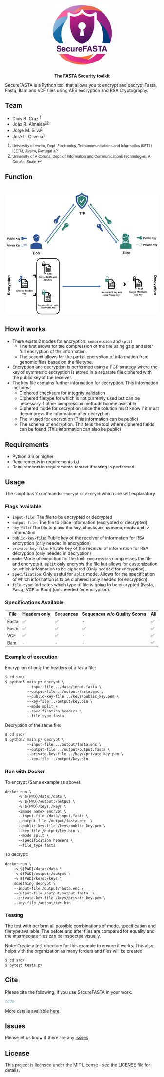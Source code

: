 <h1 align="center"><img src="logo/SecureFasta.png"
alt="securefasta" height="200" border="0" /></h1>
<p align="center"><b>The FASTA Security toolkit</b></p>


SecureFASTA is a Python tool that allows you to encrypt and decrypt Fasta, Fastq, Bam and VCF files using AES encryption and RSA Cryptography.

## Team
  * Dinis B. Cruz <sup id="a1">[1](#f1)</sup>
  * João R. Almeida<sup id="a1">[1](#f1)</sup><sup id="a2">[2](#f2)</sup>
  * Jorge M. Silva<sup id="a1">[1](#f1)</sup>
  * José L. Oliveira<sup id="a1">[1](#f1)</sup>

1. <small id="f1"> University of Aveiro, Dept. Electronics, Telecommunications and Informatics (DETI / IEETA), Aveiro, Portugal </small> [↩](#a1)
2. <small id="f2"> University of A Coruña, Dept. of Information and Communications Technologies, A Coruña, Spain </small> [↩](#a2)


## Function
<h1 align="left"><img src="logo/securefastaWorkflow.svg"
alt="securefasta" height="400" border="0" /></h1>

## How it works

- There exists 2 modes for encryption: `compression` and `split`
  - The first allows for the compression of the file using gzip and later full encryption of the information.
  - The second allows for the partial encryption of information from genomic files based on the file type.
- Encryption and decryption is performed using a PGP strategy where the key of symmetric encryption is stored in a separate file ciphered with the public key of the receiver.
- The key file contains further information for decryption. This information includes:
  - Ciphered checksum for integrity validation
  - Ciphered filetype for which is not currently used but can be necessary if other compression methods bcome available
  - Ciphered mode for decryption since the solution must know if it must decompress the information after decryption
  - The iv used for encryption (This information can be public)
  - The schema of encryption. This tells the tool where ciphered fields can be found (This information can also be public)

## Requirements

- Python 3.6 or higher
- Requirements in requirements.txt
- Requirements in requirements-test.txt if testing is performed

## Usage

The script has 2 commands: `encrypt` or `decrypt` which are self explanatory

### Flags available

- `input-file`: The file to be encrypted or decrypted
- `output-file`: The file to place information (encrypted or decrypted)
- `key-file`: The file to place the key, checksum, schema, mode and iv information
- `public-key-file`: Public key of the receiver of information for RSA encryption (only needed in encryption)
- `private-key-file`: Private key of the receiver of information for RSA decryption (only needed in decryption)
- `mode`: Mode of exeuction for the tool. `compression` compresses the file and encrypts it, `split` only encrypts the file but allows for customization on which information to be ciphered (Only needed for encryption).
- `specification`: Only useful for `split` mode. Allows for the specification of which information is to be ciphered (only needed for encryption).
- `file-type`:  Indicates which type of file is going to be encrypted (Fasta, Fastq, VCF or Bam) (onluneeded for encryption).

### Specifications Available

| File  | Headers only  |  Sequences |  Sequences w/o Quality Scores | All |
|---|---|---|---|---|
| Fasta  | ✅  |  ✅  | - | ✅   |
| Fastq  |  ✅  |  ✅  | ✅   | ✅   |
| VCF  |  ✅  |  ✅  | - |  ✅  |
| Bam | - | - | - | ✅  |

### Example of execution

Encryption of only the headers of a fasta file:

```
$ cd src/
$ python3 main.py encrypt \
          --input-file ../data/input.fasta \
          --output-file ../output/fasta.enc \
          --public-key-file ../keys/public_key.pem \
          --key-file ../output/key.bin \
          --mode split \
          --specification headers \
          --file_type fasta
```

Decryption of the same file:

```
$ cd src/
$ python3 main.py decrypt \
          --input-file ../output/fasta.enc \
          --output-file ../output/output.fasta \
          --private-key-file ../keys/private_key.pem \
          --key-file ../output/key.bin
```

### Run with Docker 

To encrypt (Same example as above):

```
docker run \
      -v ${PWD}/data:/data \
      -v ${PWD}/output:/output \
      -v ${PWD}/keys:/keys \
      <image_name> encrypt \
      --input-file /data/input.fasta \
      --output-file /output/fasta.enc  \
      --public-key-file /keys/public_key.pem \
      --key-file /output/key.bin \
      --mode split \
      --specification headers \
      --file_type fasta
```

To decrypt:

```
docker run \
    -v ${PWD}/data:/data \
    -v ${PWD}/output:/output \
    -v ${PWD}/keys:/keys \
    something decrypt \
    --input-file /output/fasta.enc \
    --output-file /output/output.fasta  \
    --private-key-file /keys/private_key.pem \
    --key-file /output/key.bin
```

### Testing

The test with perform all possible combinations of mode, specification and filetype available. The before and after files are compared for equality and the intermediate files can be inspected visually. 

Note: Create a test directory for this example to ensure it works. This also helps with the organization as many forders and files will be created.

```
$ cd src/
$ pytest tests.py
```

## Cite

Please cite the following, if you use SecureFASTA in your work:

```bib
todo
```

More details available [here](https://github.com/bioinformatics-ua/SecureFASTA/wiki).

## Issues
Please let us know if there are any
[issues](https://github.com/bioinformatics-ua/SecureFASTA/issues).

## License

This project is licensed under the MIT License - see the [LICENSE](LICENSE) file for details.
